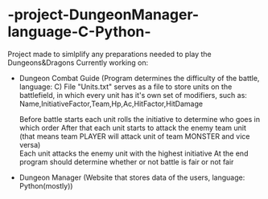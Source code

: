 # -project-DungeonManager-language-C-Python-
Project made to simlplify any preparations needed to play the Dungeons&amp;Dragons
Currently working on:
- Dungeon Combat Guide (Program determines the difficulty of the battle, language: C)
  File "Units.txt" serves as a file to store units on the battlefield, in which every unit has it's own set of modifiers, such as: Name,InitiativeFactor,Team,Hp,Ac,HitFactor,HitDamage

  Before battle starts each unit rolls the initiative to determine who goes in which order
  After that each unit starts to attack the enemy team unit (that means team PLAYER will attack unit of team MONSTER and vice versa)  
  Each unit attacks the enemy unit with the highest initiative
  At the end program should determine whether or not battle is fair or not fair
  
- Dungeon Manager (Website that stores data of the users, language: Python(mostly))
